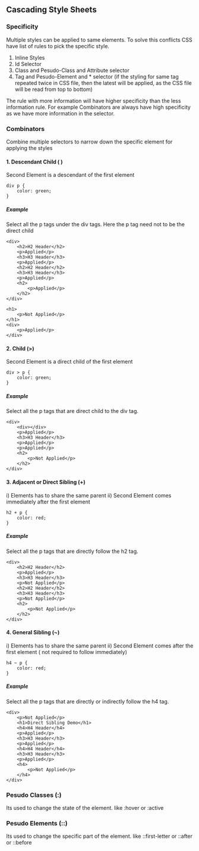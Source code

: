 ## Cascading Style Sheets

### Specificity
Multiple styles can be applied to same elements. To solve this conflicts CSS have list of rules to pick the specific style.  

1) Inline Styles  
2) Id Selector  
3) Class and Pesudo-Class and Attribute selector  
4) Tag and Pesudo-Element and * selector (if the styling for same tag repeated twice in CSS file, then the latest will be applied, as the CSS file will be read from top to bottom)  

The rule with more information will have higher specificity than the less information rule. For example Combinators are always have high specificity as we have more information in the selector.

### Combinators
Combine multiple selectors to narrow down the specific element for applying the styles

#### 1. Descendant Child ( )
Second Element is a descendant of the first element

```
div p {
    color: green;
}
```

##### Example
Select all the p tags under the div tags. Here the p tag need not to be the direct child

```
<div>
	<h2>H2 Header</h2>
	<p>Applied</p>
	<h3>H3 Header</h3>
	<p>Applied</p>
	<h2>H2 Header</h2>
	<h3>H3 Header</h3>
	<p>Applied</p>
	<h2>
		<p>Applied</p>
	</h2>
</div>

<h1>
	<p>Not Applied</p>
</h1>
<div>
	<p>Applied</p>
</div>
```

#### 2. Child (>)
Second Element is a direct child of the first element

```
div > p {
    color: green;
}
```

##### Example
Select all the p tags that are direct child to the div tag.

```
<div>
	<div></div>
	<p>Applied</p>
	<h3>H3 Header</h3>
	<p>Applied</p>
	<p>Applied</p>
	<h2>
		<p>Not Applied</p>
	</h2>
</div>
```

#### 3. Adjacent or Direct Sibling (+)
i)  Elements has to share the same parent
ii) Second Element comes immediately after the first element

```
h2 + p {
	color: red;
}
```

##### Example
Select all the p tags that are directly follow the h2 tag.

```
<div>
	<h2>H2 Header</h2>
	<p>Applied</p>
	<h3>H3 Header</h3>
	<p>Not Applied</p>
	<h2>H2 Header</h2>
	<h3>H3 Header</h3>
	<p>Not Applied</p>
	<h2>
		<p>Not Applied</p>
	</h2>
</div>
```

#### 4. General Sibling (~)
i)  Elements has to share the same parent
ii) Second Element comes after the first element ( not required to follow immediately)

```
h4 ~ p {
	color: red;
}
```

##### Example
Select all the p tags that are directly or indirectly follow the h4 tag.

```
<div>
	<p>Not Applied</p> 
	<h1>Direct Sibling Demo</h1>
	<h4>H4 Header</h4>
	<p>Applied</p> 
	<h3>H3 Header</h3>
	<p>Applied</p> 
	<h4>H4 Header</h4>
	<h3>H3 Header</h3>
	<p>Applied</p>
	<h4>
		<p>Not Applied</p>
	</h4>
</div>
```

### Pesudo Classes (:)
Its used to change the state of the element.
like :hover or :active

### Pesudo Elements (::)
Its used to change the specific part of the element.
like ::first-letter or ::after or ::before




